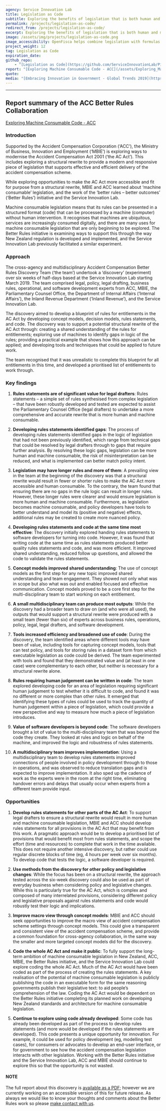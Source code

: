```yaml
---
agency: Service Innovation Lab
title: Legislation as Code
subtitle: Exploring the benefits of legislation that is both human and machine readable and what it might take to transition.
permalink: /projects/legislation-as-code/
redirect_from: /projects/legislation-as-code/
excerpt: Exploring the benefits of legislation that is both human and machine readable and what it might take to transition.
image: /assets/img/projects/legislation-as-code.png
image_accessibility: OpenFisca helps combine legislation with formulas and transforms rules into code.
project_weight: 12
tag: Legislation as Code
expiration_date:
github_repo:
    - "[Legislation as Code](https://github.com/ServiceInnovationLab/Piccolo)"
report: "[Exploring Machine Consumable Code - ACC](/assets/Exploring_Machine_Consumable_Code_With_ACC.pdf)"
quote:
media: "[Embracing Innovation in Government - Global Trends 2019](https://trends.oecd-opsi.org/)"
---
```


---

## **Report summary of the ACC Better Rules Collaboration**

[Exploring Machine Consumable Code - ACC](/assets/Exploring_Machine_Consumable_Code_With_ACC.pdf)

### **Introduction**

Supported by the Accident Compensation Corporation (‘ACC’), the Ministry of Business, Innovation and Employment (‘MBIE’) is exploring ways to modernise the Accident Compensation Act 2001 (‘the AC Act’). This includes exploring a structural rewrite to provide a modern and responsive piece of legislation that supports effective and efficient delivery of the accident compensation scheme.

While exploring opportunities to make the AC Act more accessible and fit for purpose from a structural rewrite, MBIE and ACC learned about ‘machine consumable’ legislation, and the work of the ‘better rules – better outcomes’ (‘Better Rules’) initiative and the Service Innovation Lab.

Machine consumable legislation means that its rules can be presented in a structured format (code) that can be processed by a machine (computer) without human intervention. It recognises that machines are ubiquitous, services are increasingly consumed digitally, and there are many uses for machine consumable legislation that are only beginning to be explored. The Better Rules initiative is examining ways to support this through the way New Zealand regulation is developed and implemented, and the Service Innovation Lab previously facilitated a similar experiment.

### **Approach**

The cross-agency and multidisciplinary Accident Compensation Better Rules Discovery Team (‘the team’) undertook a ‘discovery’ (experiment) over six weeks of half-days based at the Service Innovation Lab starting March 2019. The team comprised legal, policy, legal drafting, business rules, operational, and software development experts from ACC, MBIE, the Parliamentary Counsel Office, the Department of Internal Affairs (‘Internal Affairs’), the Inland Revenue Department (‘Inland Revenue’), and the Service Innovation Lab.

The discovery aimed to develop a blueprint of rules for entitlements in the AC Act by developing concept models, decision models, rules statements, and code. The discovery was to support a potential structural rewrite of the AC Act through: creating a shared understanding of the rules for entitlements; exploring use of machines to identify gaps in logic of the rules; providing a practical example that shows how this approach can be applied; and developing tools and techniques that could be applied to future work.

The team recognised that it was unrealistic to complete this blueprint for all entitlements in this time, and developed a prioritised list of entitlements to work through.

### **Key findings**

1. **Rules statements are of significant value for legal drafters**: Rules statements – a simple set of rules synthesised from complex legislation – that have been robustly developed and tested are expected to assist the Parliamentary Counsel Office (legal drafters) to undertake a more comprehensive and accurate rewrite that is more human and machine consumable.

2. **Developing rules statements identified gaps**: The process of developing rules statements identified gaps in the logic of legislation that had not been previously identified, which range from technical gaps that could be resolved by legal drafters through to gaps that require further analysis. By resolving these logic gaps, legislation can be more human and machine consumable, the risk of misinterpretation can be reduced, and what is implemented can better match policy intent.

3. **Legislation may have longer rules and more of them**: A prevailing view in the team at the beginning of the discovery was that a structural rewrite would result in fewer or shorter rules to make the AC Act more accessible and human consumable. To the contrary, the team found that ensuring there are no gaps in the rule logic can result in longer rules. However, these longer rules were clearer and would ensure legislation is more human and machine consumable. Furthermore, as legislation becomes machine consumable, and policy developers have tools to better understand and model its (positive and negative) effects, additional rules may be created to create more nuanced policy.

4. **Developing rules statements and code at the same time most effective**: The discovery initially explored handing rules statements to software developers for turning into code. However, it was found that writing code at the same time as rules statements produced better quality rules statements and code, and was more efficient. It improved shared understanding, reduced follow up questions, and allowed the code to validate the rules statements.

5. **Concept models improved shared understanding**: The use of concept models as the first step for any new topic improved shared understanding and team engagement. They showed not only what was in scope but also what was out and enabled focused and effective communication. Concept models proved to be a core first step for the multi-disciplinary team to start working on each entitlement.

6. **A small multidisciplinary team can produce most outputs**: While the discovery had a broader team to draw on (and who were all used), the outputs that would support a structural rewrite were produced with a small team (fewer than six) of experts across business rules, operations, policy, legal, legal drafters, and software development.

7. **Tools increased efficiency and broadened use of code**: During the discovery, the team identified areas where different tools may have been of value, including tools for capturing concept models, tools that can test policy, and tools for storing rules in a dataset form from which executable legislation as code could be derived. The team experimented with tools and found that they demonstrated value and (at least in one case) were complementary to each other, but neither is necessary for a structural rewrite alone.

8. **Rules requiring human judgement can be written in code**: The team explored developing code for an area of legislation requiring significant human judgement to test whether it is difficult to code, and found it was no different or more complex than other rules. It emerged that identifying these types of rules could be used to track the quantity of human judgement within a piece of legislation, which could provide a new perspective and way to measure how much a piece of legislation introduces.

9. **Value of software developers is beyond code**: The software developers brought a lot of value to the multi-disciplinary team that was beyond the code they create. They looked at rules and logic on behalf of the machine, and improved the logic and robustness of rules statements.

10. **A multidisciplinary team improves implementation**: Using a multidisciplinary team to develop rules statements improved connections of people involved in policy development through to those in operations, and was observed to reduce translation gaps and is expected to improve implementation. It also sped up the cadence of work as the experts were in the room at the right time, eliminating handover errors and delays that usually occur when experts from a different team provide input.

### **Opportunities**

1. **Develop rules statements for other parts of the AC Act**: To support legal drafters to ensure a structural rewrite would result in more human and machine consumable legislation, MBIE and ACC should develop rules statements for all provisions in the AC Act that may benefit from this work. A pragmatic approach would be to develop a prioritised list of provisions that would benefit most from rules statements, and scope the effort (time and resources) to complete that work in the time available. This does not require another intensive discovery, but rather could use regular discrete blocks of time (eg, 4 hours per week over six months). To develop code that tests the logic, a software developer is required.

2. **Use methods from the discovery for other policy and legislative changes**: While the focus has been on a structural rewrite, the approach tested across the six-week discovery could also be used as part of everyday business when considering policy and legislative changes. While this is particularly true for the AC Act, which is complex and composed of many interrelated provisions, considering different policy and legislative proposals against rules statements and code would robustly test their logic and implications.

3. **Improve macro view through concept models**: MBIE and ACC should seek opportunities to improve the macro view of accident compensation scheme settings through concept models. This could give a transparent and consistent view of the accident compensation scheme, and provide a common foundation for cross-agency collaboration, in the same way the smaller and more targeted concept models did for the discovery.

4. **Code the whole AC Act and make it public**: To fully support the long-term ambition of machine consumable legislation in New Zealand, ACC, MBIE, the Better Rules initiative, and the Service Innovation Lab could explore coding the whole AC Act. Much of the AC Act would have been coded as part of the process of creating the rules statements. A key realisation of the potential of machine consumable legislation is publicly publishing the code in an executable form for the same reasoning governments publish their legislative text: to aid people’s comprehension of the law. Coding the AC Act would be dependent on the Better Rules initiative completing its planned work on developing New Zealand standards and architecture for machine consumable legislation.

5. **Continue to explore using code already developed**: Some code has already been developed as part of the process to develop rules statements (and more would be developed if the rules statements are developed). This code presents a unique opportunity for innovation. For example, it could be used for policy development (eg, modelling test cases), for consumers or advocates to develop an end-user interface, or for government to see how the accident compensation legislation interacts with other legislation. Working with the Better Rules initiative and the Service Innovation Lab, ACC and MBIE should continue to explore this so that the opportunity is not wasted.

#### **NOTE**

The full report about this discovery is [available as a PDF](/assets/Exploring_Machine_Consumable_Code_With_ACC.pdf); however we are currently working on an accessible version of this for future release. As always we would like to know your thoughts and comments about the Better Rules work so please [make contact with us](/contact).
